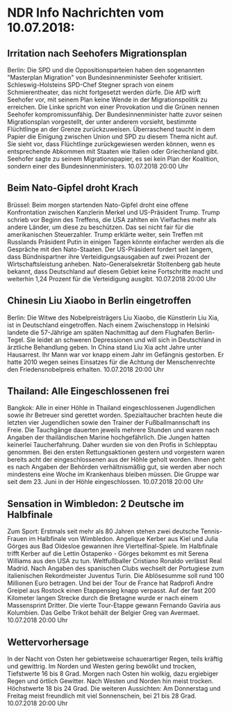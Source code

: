 # NDR Info Nachrichten vom 10.07.2018:


## Irritation nach Seehofers Migrationsplan
Berlin:	Die SPD und die Oppositionsparteien haben den sogenannten "Masterplan Migration" von Bundesinnenminister Seehofer kritisiert. Schleswig-Holsteins SPD-Chef Stegner sprach von einem Schmierentheater, das nicht fortgesetzt werden dürfe. Die AfD wirft Seehofer vor, mit seinem Plan keine Wende in der Migrationspolitik zu erreichen. Die Linke spricht von einer Provokation und die Grünen nennen Seehofer kompromissunfähig. Der Bundesinnenminister hatte zuvor seinen Migrationsplan vorgestellt, der unter anderem vorsieht, bestimmte Flüchtlinge an der Grenze zurückzuweisen. Überraschend taucht in dem Papier die Einigung zwischen Union und SPD zu diesem Thema nicht auf. Sie sieht vor, dass Flüchtlinge zurückgewiesen werden können, wenn es entsprechende Abkommen mit Staaten wie Italien oder Griechenland gibt. Seehofer sagte zu seinem Migrationspapier, es sei kein Plan der Koalition, sondern einer des Bundesinnenministers. 10.07.2018 20:00 Uhr 

## Beim Nato-Gipfel droht Krach
Brüssel:	Beim morgen startenden Nato-Gipfel droht eine offene Konfrontation zwischen Kanzlerin Merkel und US-Präsident Trump. Trump schrieb vor Beginn des Treffens, die USA zahlten ein Vielfaches mehr als andere Länder, um diese zu beschützen. Das sei nicht fair für die amerikanischen Steuerzahler. Trump erklärte weiter, sein Treffen mit Russlands Präsident Putin in einigen Tagen könnte einfacher werden als die Gespräche mit den Nato-Staaten. Der US-Präsident fordert seit langem, dass Bündnispartner ihre Verteidigungsausgaben auf zwei Prozent der Wirtschaftsleistung anheben. Nato-Generalsekretär Stoltenberg gab heute bekannt, dass Deutschland auf diesem Gebiet keine Fortschritte macht und weiterhin 1,24 Prozent für die Verteidigung ausgibt. 10.07.2018 20:00 Uhr 

## Chinesin Liu Xiaobo in Berlin eingetroffen
Berlin: Die Witwe des Nobelpreisträgers Liu Xiaobo, die Künstlerin Liu Xia,   ist in Deutschland eingetroffen. Nach einem Zwischenstopp in Helsinki landete die 57-Jährige am späten Nachmittag auf dem Flughafen Berlin-Tegel. Sie leidet an schweren Depressionen und will sich in Deutschland in ärztliche Behandlung geben. In China stand Liu Xia acht Jahre unter Hausarrest. Ihr Mann war vor knapp einem Jahr im Gefängnis gestorben. Er hatte 2010 wegen seines Einsatzes für die Achtung der Menschenrechte den Friedensnobelpreis erhalten. 10.07.2018 20:00 Uhr 

## Thailand: Alle Eingeschlossenen frei
Bangkok: Alle in einer Höhle in Thailand eingeschlossenen Jugendlichen sowie ihr Betreuer sind gerettet worden. Spezialtaucher brachten heute die letzten vier Jugendlichen sowie den Trainer der Fußballmannschaft ins Freie. Die Tauchgänge dauerten jeweils mehrere Stunden und waren nach Angaben der thailändischen Marine hochgefährlich. Die Jungen hatten keinerlei Taucherfahrung. Daher wurden sie von den Profis in Schlepptau genommen. Bei den ersten Rettungsaktionen gestern und vorgestern waren bereits acht der eingeschlossenen aus der Höhle geholt worden. Ihnen geht es nach Angaben der Behörden verhältnismäßig gut, sie werden aber noch mindestens eine Woche im Krankenhaus bleiben müssen. Die Gruppe war seit dem 23. Juni in der Höhle eingeschlossen. 10.07.2018 20:00 Uhr 

## Sensation in Wimbledon: 2 Deutsche im Halbfinale
Zum Sport:	Erstmals seit mehr als 80 Jahren stehen zwei deutsche Tennis-Frauen im Halbfinale von Wimbledon. Angelique Kerber aus Kiel und Julia Görges aus Bad Oldesloe gewannen ihre Viertelfinal-Spiele. Im Halbfinale trifft Kerber auf die Lettin Ostapenko - Görges bekommt es mit Serena Williams aus den USA zu tun. Weltfußballer Cristiano Ronaldo verlässt Real Madrid. Nach Angaben des spanischen Clubs wechselt der Portugiese zum italienischen Rekordmeister Juventus Turin. Die Ablösesumme soll rund 100 Millionen Euro betragen. Und bei der Tour de France hat Radprofi Andre Greipel aus Rostock einen Etappensieg knapp verpasst. Auf der fast 200 Kilometer langen Strecke durch die Bretagne wurde er nach einem Massensprint Dritter. Die vierte Tour-Etappe gewann Fernando Gaviria aus Kolumbien. Das Gelbe Trikot behält der Belgier Greg van Avermaet. 10.07.2018 20:00 Uhr 

## Wettervorhersage
In der Nacht von Osten her gebietsweise schauerartiger Regen, teils kräftig und gewittrig. Im Norden und Westen gering bewölkt und trocken, Tiefstwerte 16 bis 8 Grad. Morgen nach Osten hin wolkig, dazu ergiebiger Regen und örtlich Gewitter. Nach Westen und Norden hin meist trocken. Höchstwerte 18 bis 24 Grad. Die weiteren Aussichten: Am Donnerstag und Freitag meist freundlich mit viel Sonnenschein, bei 21 bis 28 Grad. 10.07.2018 20:00 Uhr 
